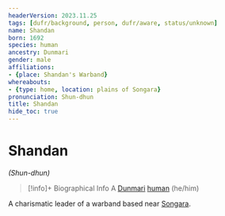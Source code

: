 ```yaml
---
headerVersion: 2023.11.25
tags: [dufr/background, person, dufr/aware, status/unknown]
name: Shandan
born: 1692
species: human
ancestry: Dunmari
gender: male
affiliations:
- {place: Shandan's Warband}
whereabouts:
- {type: home, location: plains of Songara}
pronunciation: Shun-dhun
title: Shandan
hide_toc: true
---
```

# Shandan
*(Shun-dhun)*
>[!info]+ Biographical Info
> A [Dunmari](<../../gazetteer/greater-dunmar/realms/dunmar/dunmar.md>) [human](<../../species/humans/humans.md>) (he/him)
> 
> 
>> 

A charismatic leader of a warband based near [Songara](<../../gazetteer/greater-dunmar/realms/dunmar/central-dunmar/songara.md>). 